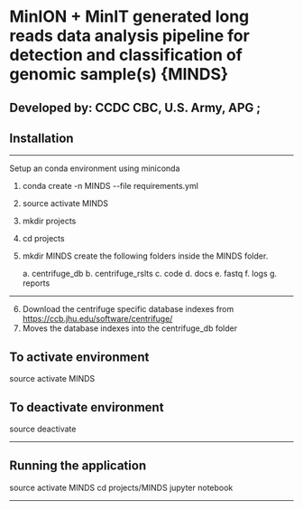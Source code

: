 # MinION + MinIT generated long reads data analysis pipeline for detection and classification of genomic sample(s) {MINDS} #

## Developed by: CCDC CBC, U.S. Army, APG ; ##

## Installation ##

------------
Setup an conda environment using miniconda
1. conda create -n MINDS --file requirements.yml
2. source activate MINDS
3. mkdir projects
4. cd projects
5. mkdir MINDS
    create the following folders inside the MINDS  folder.

	a. centrifuge_db
	b. centrifuge_rslts
        c. code
        d. docs
        e. fastq
        f. logs
        g. reports

------------
6. Download the centrifuge specific database indexes  from https://ccb.jhu.edu/software/centrifuge/
7. Moves the database indexes into the centrifuge_db folder

## To activate environment ##

source activate MINDS

## To deactivate environment ##

source deactivate

------------

## Running the application ##
source activate MINDS
cd projects/MINDS
jupyter notebook

------------
